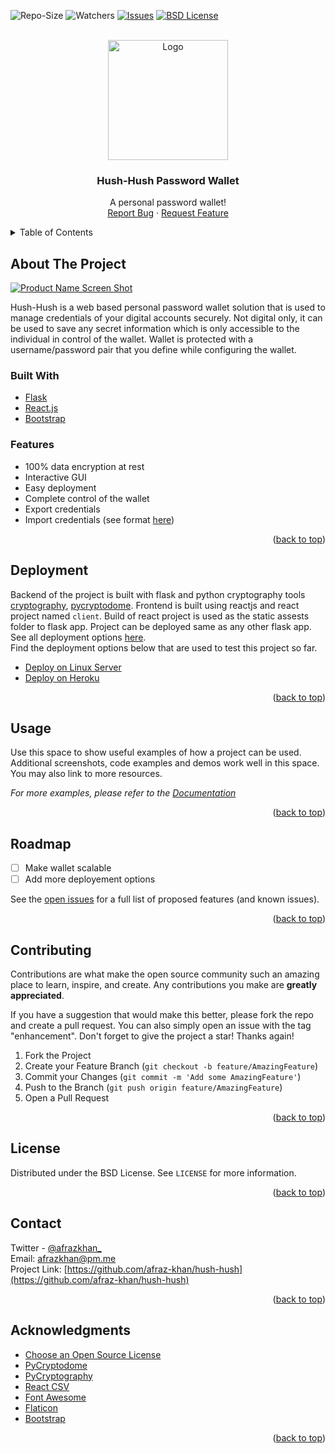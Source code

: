<div id="top"></div>


<!-- PROJECT SHIELDS -->
![Repo-Size][repo-size-shield]
![Watchers][watchers-shield]
[![Issues][issues-shield]][issues-url]
[![BSD License][license-shield]][license-url]



<!-- PROJECT LOGO -->
<br />
<div align="center">
  <a href="https://github.com/afraz-khan/hush-hush">
    <img src="https://i.ibb.co/0ts8L6D/logo192.png" alt="Logo" width="192" height="192">
  </a>

  <h3 align="center">Hush-Hush Password Wallet</h3>

  <p align="center">
    A personal password wallet!
    <br />
    <a href="https://github.com/afraz-khan/hush-hush/issues">Report Bug</a>
    ·
    <a href="https://github.com/afraz-khan/hush-hush/issues">Request Feature</a>
  </p>
</div>


<!-- TABLE OF CONTENTS -->


<details>
  <summary>Table of Contents</summary>
  <ol>
    <li>
      <a href="#about-the-project">About The Project</a>
      <ul>
        <li><a href="#built-with">Built With</a></li>
        <li><a href="#features">Features</a></li>
      </ul>
    </li>
    <li>
      <a href="#Deployment">Deployment</a>
    </li>
    <li><a href="#usage">Usage</a></li>
    <li><a href="#roadmap">Roadmap</a></li>
    <li><a href="#contributing">Contributing</a></li>
    <li><a href="#license">License</a></li>
    <li><a href="#contact">Contact</a></li>
    <li><a href="#acknowledgments">Acknowledgments</a></li>
  </ol>
</details>



<!-- ABOUT THE PROJECT -->
## About The Project

[![Product Name Screen Shot][product-screenshot]](https://hush-hush-demo.herokuapp.com/)

Hush-Hush is a web based personal password wallet solution that is used to manage credentials of your digital accounts securely. Not digital only, it can be used to save any secret information which is only accessible to the individual in control of the wallet. Wallet is protected with a username/password pair that you define while configuring the wallet.



### Built With


* [Flask](https://flask.palletsprojects.com/)
* [React.js](https://reactjs.org/)
* [Bootstrap](https://getbootstrap.com)


### Features
- 100% data encryption at rest
- Interactive GUI
- Easy deployment
- Complete control of the wallet
- Export credentials
- Import credentials (see format [here](https://github.com/afraz-khan/hush-hush/tree/develop/setup/import-format))

<p align="right">(<a href="#top">back to top</a>)</p>

<!-- DEPLOYMENT -->
## Deployment

Backend of the project is built with flask and python cryptography tools [cryptography](https://cryptography.io/), [pycryptodome](https://pycryptodome.readthedocs.io/). Frontend is built using reactjs and react project named `client`. Build of react project is used as the static assests folder to flask app. Project can be deployed same as any other flask app. See all deployment options [here](https://flask.palletsprojects.com/en/2.0.x/deploying/index.html).  
Find the deployment options below that are used to test this project so far.

* [Deploy on Linux Server](https://github.com/afraz-khan/hush-hush/blob/main/setup/deployment-options/DEPLOY_LINUX.md)
* [Deploy on Heroku](https://github.com/afraz-khan/hush-hush/blob/main/setup/deployment-options/DEPLOY_HEROKU.md)

<p align="right">(<a href="#top">back to top</a>)</p>

<!-- USAGE EXAMPLES -->
## Usage

Use this space to show useful examples of how a project can be used. Additional screenshots, code examples and demos work well in this space. You may also link to more resources.

_For more examples, please refer to the [Documentation](https://example.com)_

<p align="right">(<a href="#top">back to top</a>)</p>



<!-- ROADMAP -->
## Roadmap

- [ ] Make wallet scalable
- [ ] Add more deployement options

See the [open issues](https://github.com/afraz-khan/hush-hush/issues) for a full list of proposed features (and known issues).

<p align="right">(<a href="#top">back to top</a>)</p>



<!-- CONTRIBUTING -->
## Contributing

Contributions are what make the open source community such an amazing place to learn, inspire, and create. Any contributions you make are **greatly appreciated**.

If you have a suggestion that would make this better, please fork the repo and create a pull request. You can also simply open an issue with the tag "enhancement".
Don't forget to give the project a star! Thanks again!

1. Fork the Project
2. Create your Feature Branch (`git checkout -b feature/AmazingFeature`)
3. Commit your Changes (`git commit -m 'Add some AmazingFeature'`)
4. Push to the Branch (`git push origin feature/AmazingFeature`)
5. Open a Pull Request

<p align="right">(<a href="#top">back to top</a>)</p>



<!-- LICENSE -->
## License

Distributed under the BSD License. See `LICENSE` for more information.

<p align="right">(<a href="#top">back to top</a>)</p>



<!-- CONTACT -->
## Contact

Twitter - [@afrazkhan_](https://twitter.com/afrazkhan_)  
Email: afrazkhan@pm.me  
Project Link: [https://github.com/afraz-khan/hush-hush](https://github.com/afraz-khan/hush-hush)

<p align="right">(<a href="#top">back to top</a>)</p>



<!-- ACKNOWLEDGMENTS -->
## Acknowledgments

* [Choose an Open Source License](https://choosealicense.com)
* [PyCryptodome](https://pycryptodome.readthedocs.io/)
* [PyCryptography](https://cryptography.io/en/latest/)
* [React CSV](https://www.npmjs.com/package/react-csv)
* [Font Awesome](https://fontawesome.com/)
* [Flaticon](https://www.flaticon.com/)
* [Bootstrap](https://getbootstrap.com/)

<p align="right">(<a href="#top">back to top</a>)</p>



<!-- MARKDOWN LINKS & IMAGES -->
<!-- https://www.markdownguide.org/basic-syntax/#reference-style-links -->
[repo-size-shield]: https://img.shields.io/github/repo-size/afraz-khan/hush-hush?logo=github&style=for-the-badge
[watchers-shield]: https://img.shields.io/github/watchers/afraz-khan/hush-hush?color=%23fac55a&style=for-the-badge
[contributors-shield]: https://img.shields.io/github/contributors/afraz-khan/hush-hush?style=for-the-badge
[contributors-url]: https://github.com/afraz-khan/hush-hush/graphs/contributors
[forks-shield]: https://img.shields.io/github/forks/afraz-khan/hush-hush?color=%239afc4e&logo=github&style=for-the-badge
[forks-url]: https://github.com/afraz-khan/hush-hush/network/members
[stars-shield]: https://img.shields.io/github/stars/afraz-khan/hush-hush?color=%2334959e&logo=github&style=for-the-badge
[stars-url]: https://github.com/afraz-khan/hush-hush/stargazers
[issues-shield]: https://img.shields.io/github/issues/afraz-khan/hush-hush?logo=github&style=for-the-badge
[issues-url]: https://github.com/afraz-khan/hush-hush/issues
[license-shield]: https://img.shields.io/github/license/afraz-khan/hush-hush?color=%23d1d1d1&style=for-the-badge
[license-url]: https://github.com/afraz-khan/hush-hush/blob/main/LICENSE
[linkedin-shield]: https://img.shields.io/badge/-LinkedIn-black.svg?style=for-the-badge&logo=linkedin&colorB=555
[linkedin-url]: https://linkedin.com/in/afraz-khan
[product-screenshot]: https://i.ibb.co/NsSL4GH/hush-hush-demo.png

